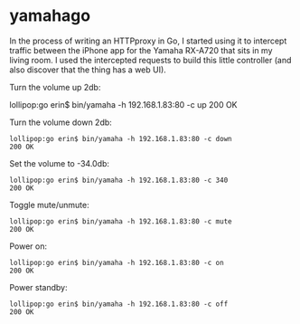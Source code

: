 yamahago
========

In the process of writing an HTTPproxy in Go, I started using it to intercept traffic between the iPhone app for the Yamaha RX-A720 that sits in my living room. I used the intercepted requests to build this little controller (and also discover that the thing has a web UI). 

Turn the volume up 2db:

  lollipop:go erin$ bin/yamaha -h 192.168.1.83:80 -c up
	200 OK

Turn the volume down 2db:

	lollipop:go erin$ bin/yamaha -h 192.168.1.83:80 -c down
	200 OK

Set the volume to -34.0db:

	lollipop:go erin$ bin/yamaha -h 192.168.1.83:80 -c 340
	200 OK

Toggle mute/unmute:

	lollipop:go erin$ bin/yamaha -h 192.168.1.83:80 -c mute
	200 OK

Power on: 

	lollipop:go erin$ bin/yamaha -h 192.168.1.83:80 -c on
	200 OK

Power standby:

	lollipop:go erin$ bin/yamaha -h 192.168.1.83:80 -c off
	200 OK

